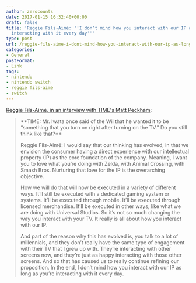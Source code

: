 ```yaml
---
author: zerocounts
date: 2017-01-15 16:32:40+00:00
draft: false
title: 'Reggie Fils-Aimé: ''I don’t mind how you interact with our IP as long as you’re
  interacting with it every day'''
type: post
url: /reggie-fils-aime-i-dont-mind-how-you-interact-with-our-ip-as-long-as-youre-interacting-with-it-every-day/
categories:
- General
postFormat:
- Link
tags:
- nintendo
- nintendo switch
- reggie fils-aimé
- switch
---
```


[Reggie Fils-Aimé, in an interview with TIME's Matt Peckham](http://time.com/4635415/nintendo-switch-online-reggie-fils-amie/):


<blockquote>**TIME: Mr. Iwata once said of the Wii that he wanted it to be “something that you turn on right after turning on the TV.” Do you still think like that?**

Reggie Fils-Aimé: I would say that our thinking has evolved, in that we envision the consumer having a direct experience with our intellectual property (IP) as the core foundation of the company. Meaning, I want you to love what you’re doing with Zelda, with Animal Crossing, with Smash Bros. Nurturing that love for the IP is the overarching objective.

How we will do that will now be executed in a variety of different ways. It’ll still be executed with a dedicated gaming system or systems. It’ll be executed through mobile. It’ll be executed through licensed merchandise. It’ll be executed in other ways, like what we are doing with Universal Studios. So it’s not so much changing the way you interact with your TV. It really is all about how you interact with our IP.

And part of the reason why this has evolved is, you talk to a lot of millennials, and they don’t really have the same type of engagement with their TV that I grew up with. They’re interacting with other screens now, and they’re just as happy interacting with those other screens. And so that has caused us to really continue refining our proposition. In the end, I don’t mind how you interact with our IP as long as you’re interacting with it every day.</blockquote>
